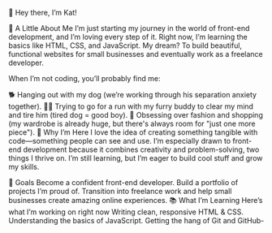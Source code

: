 👋 Hey there, I’m Kat!

🌱 A Little About Me
I’m just starting my journey in the world of front-end development, and I’m loving every step of it. Right now, I’m learning the basics like HTML, CSS, and JavaScript. My dream? To build beautiful, functional websites for small businesses and eventually work as a freelance developer.

When I’m not coding, you’ll probably find me:

🐕 Hanging out with my dog (we’re working through his separation anxiety together).
🏃‍♀️ Trying to go for a run with my furry buddy to clear my mind and tire him (tired dog = good boy).
👗 Obsessing over fashion and shopping (my wardrobe is already huge, but there's always room for "just one more piece").
🌟 Why I’m Here
I love the idea of creating something tangible with code—something people can see and use. I’m especially drawn to front-end development because it combines creativity and problem-solving, two things I thrive on. I’m still learning, but I’m eager to build cool stuff and grow my skills.

🎯 Goals
Become a confident front-end developer.
Build a portfolio of projects I’m proud of.
Transition into freelance work and help small businesses create amazing online experiences.
📚 What I’m Learning
Here’s what I’m working on right now
Writing clean, responsive HTML & CSS.
Understanding the basics of JavaScript.
Getting the hang of Git and GitHub- 
<!---
K4tF0/K4tF0 is a ✨ special ✨ repository because its `README.md` (this file) appears on your GitHub profile.
You can click the Preview link to take a look at your changes.
--->
